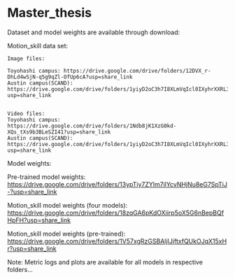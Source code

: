 # Master_thesis

Dataset and model weights are available through download: 



Motion_skill data set:
	
	Image files:
	
	Toyohashi campus: https://drive.google.com/drive/folders/12DVX_r-DhLd4wSjN-q5g9qZl-OfUp6cA?usp=share_link	
	Austin campus(SCAND): https://drive.google.com/drive/folders/1yiyD2oC3h7I8XLmVqIcl0IXyhrXXRL39?usp=share_link
	
	
	Video files: 
	Toyohashi campus: https://drive.google.com/drive/folders/1Ndb8jK1XzG0kd-XQs_tXs9b3BLeSZI41?usp=share_link
	Austin campus(SCAND): https://drive.google.com/drive/folders/1yiyD2oC3h7I8XLmVqIcl0IXyhrXXRL39?usp=share_link
		
		
Model weights: 

	
Pre-trained model weights:
	https://drive.google.com/drive/folders/13ypTiy7ZYlm7ilYcvNHjNu8eG7SpTiJ-?usp=share_link
	
Motion_skill model weights (four models):
	https://drive.google.com/drive/folders/18zqGA6pKdOXiirp5oX5G6nBepBQfHpFH?usp=share_link

Motion_skill model weights (pre-trained):
	https://drive.google.com/drive/folders/1V57xgRzGSBAljIJjftxfQUkOJqX15xHr?usp=share_link
	
Note:
Metric logs and plots are available for all models in respective folders...
